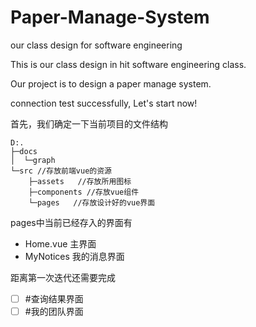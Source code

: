 # Paper-Manage-System
our class design for software engineering

This is our class design in hit software engineering class.

Our project is to design a paper manage system.

connection test successfully, Let's start now!

首先，我们确定一下当前项目的文件结构 
```
D:.
├─docs
│  └─graph
└─src //存放前端vue的资源
    ├─assets   //存放所用图标
    ├─components //存放vue组件
    └─pages   //存放设计好的vue界面
```
pages中当前已经存入的界面有
- Home.vue 主界面
- MyNotices 我的消息界面

距离第一次迭代还需要完成
- [ ] #查询结果界面
- [ ] #我的团队界面